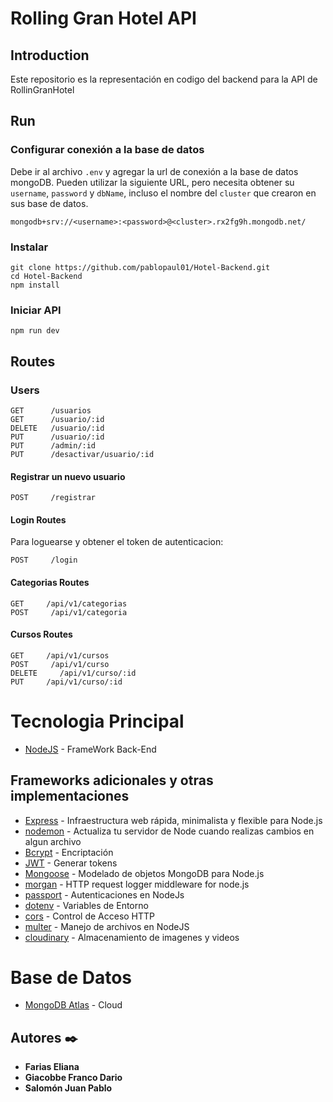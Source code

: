 # Rolling Gran Hotel API

## Introduction
Este repositorio es la representación en codigo del backend para la API de RollinGranHotel

## Run

### Configurar conexión a la base de datos
Debe ir al archivo `.env` y agregar la url de conexión a la base de datos mongoDB.
Pueden utilizar la siguiente URL, pero necesita obtener su `username`, `password` y `dbName`, incluso el nombre del `cluster` que crearon en sus base de datos.

```
mongodb+srv://<username>:<password>@<cluster>.rx2fg9h.mongodb.net/
```


### Instalar

```
git clone https://github.com/pablopaul01/Hotel-Backend.git
cd Hotel-Backend
npm install
```

### Iniciar API

```
npm run dev
```

## Routes

### Users

```
GET      /usuarios
GET      /usuario/:id
DELETE   /usuario/:id
PUT      /usuario/:id
PUT      /admin/:id
PUT      /desactivar/usuario/:id
```

#### Registrar un nuevo usuario

```
POST     /registrar
```

#### Login Routes

Para loguearse y obtener el token de autenticacion:

```
POST     /login
```

#### Categorias Routes

```
GET     /api/v1/categorias
POST     /api/v1/categoria
```

#### Cursos Routes

```
GET     /api/v1/cursos
POST     /api/v1/curso
DELETE     /api/v1/curso/:id
PUT     /api/v1/curso/:id
```

# Tecnologia Principal
* [NodeJS](https://nodejs.org/es/) - FrameWork Back-End

## Frameworks adicionales y otras implementaciones
* [Express](https://expressjs.com/es/) - Infraestructura web rápida, minimalista y flexible para Node.js
* [nodemon](https://nodemon.io) - Actualiza tu servidor de Node cuando realizas cambios en algun archivo
* [Bcrypt](https://www.npmjs.com/package/bcryptjs) - Encriptación
* [JWT](https://jwt.io/) - Generar tokens
* [Mongoose](https://mongoosejs.com/) - Modelado de objetos MongoDB para Node.js
* [morgan](https://www.npmjs.com/package/morgan) - HTTP request logger middleware for node.js
* [passport](http://www.passportjs.org/) - Autenticaciones en NodeJs
* [dotenv](https://www.npmjs.com/package/dotenv) - Variables de Entorno
* [cors](https://www.npmjs.com/package/cors) - Control de Acceso HTTP
* [multer](https://www.npmjs.com/package/multer) - Manejo de archivos en NodeJS
* [cloudinary](https://cloudinary.com/documentation/node_integration) - Almacenamiento de imagenes y videos

# Base de Datos
* [MongoDB Atlas](https://www.mongodb.com/cloud/atlas) - Cloud


## Autores ✒️
* **Farias Eliana**
* **Giacobbe Franco Dario**
* **Salomón Juan Pablo**